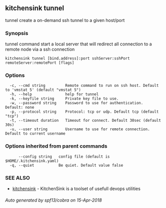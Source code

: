 ## kitchensink tunnel

tunnel create a on-demand ssh tunnel to a given host/port  

### Synopsis

tunnel command start a local server that will redirect all connection to a remote node via a ssh connection

```
kitchensink tunnel [bind.address]:port sshServer:sshPort remoteServer:remotePort [flags]
```

### Options

```
  -c, --cmd string         Remote command to run on ssh host. Default to 'vmstat 5' (default "vmstat 5")
  -h, --help               help for tunnel
  -k, --keyfile string     Private key file to use.
  -w, --password string    Password to use for authentication. Default: none
  -p, --protocol string    Protocol: tcp or udp. Default tcp (default "tcp")
  -t, --timeout duration   Timeout for connect. Default 30sec (default 30s)
  -u, --user string        Username to use for remote connection. Default to current username
```

### Options inherited from parent commands

```
      --config string   config file (default is $HOME/.kitchensink.yaml)
  -q, --quiet           Be quiet. Default value false
```

### SEE ALSO

* [kitchensink](kitchensink.md)	 - KitchenSink is a toolset of usefull devops utilities

###### Auto generated by spf13/cobra on 15-Apr-2018
